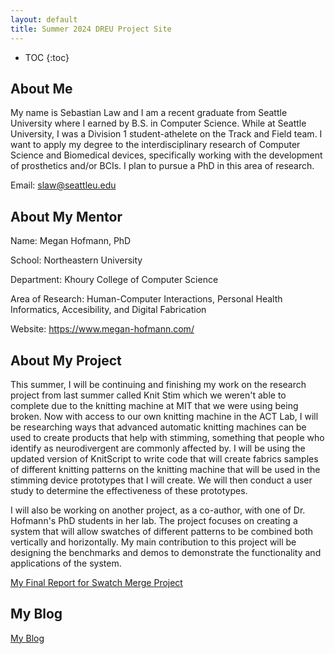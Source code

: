 ```yaml
---
layout: default
title: Summer 2024 DREU Project Site
---
```


* TOC
{:toc}

## About Me

My name is Sebastian Law and I am a recent graduate from Seattle University where I earned by B.S. in Computer Science. While at Seattle University, I was a Division 1 student-athelete on the Track and Field team. I want to apply my degree to the interdisciplinary research of Computer Science and Biomedical devices, specifically working with the development of prosthetics and/or BCIs. I plan to pursue a PhD in this area of research.


Email: slaw@seattleu.edu



## About My Mentor

Name: Megan Hofmann, PhD

School: Northeastern University

Department: Khoury College of Computer Science

Area of Research: Human-Computer Interactions, Personal Health Informatics, Accesibility, and Digital Fabrication

Website: https://www.megan-hofmann.com/

## About My Project

This summer, I will be continuing and finishing my work on the research project from last summer called Knit Stim which we weren't able to complete due to the knitting machine at MIT that we were using being broken. Now with access to our own knitting machine in the ACT Lab, I will be researching ways that advanced automatic knitting machines can be used to create products that help with stimming, something that people who identify as neurodivergent are commonly affected by. I will be using the updated version of KnitScript to write code that will create fabrics samples of different knitting patterns on the knitting machine that will be used in the stimming device prototypes that I will create. We will then conduct a user study to determine the effectiveness of these prototypes.

I will also be working on another project, as a co-author, with one of Dr. Hofmann's PhD students in her lab. The project focuses on creating a system that will allow swatches of different patterns to be combined both vertically and horizontally. My main contribution to this project will be designing the benchmarks and demos to demonstrate the functionality and applications of the system.

[My Final Report for Swatch Merge Project](files/DREU2024_final_report_sm.pdf)

## My Blog

[My Blog](blog.html)
